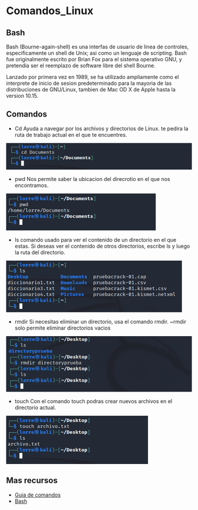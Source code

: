 # Comandos_Linux

## Bash
Bash (Bourne-again-shell) es una interfas de usuario de linea de controles, especificamente un shell de Unix;
asi como un lenguaje de scripting. Bash fue originalmente escrito por Brian Fox para el sistema operativo GNU,
y pretendia ser el reemplazo de software libre del shell Bourne.

Lanzado por primera vez en 1989, se ha utilizado ampliamente como el interprete de inicio de sesion predeterminado para la mayoria de las distribuciones
de GNU/Linux, tambien de  Mac OD X de Apple hasta la version 10.15.

## Comandos

* Cd
Ayuda a navegar por los archivos y directorios de Linux. te pedira la ruta
de trabajo actual en el que te encuentres.

![imagen1](img/imagen1.png)

* pwd
Nos permite saber la ubicacion del direcrotio en el que nos encontramos.

![imagen2](img/imagen2.png)

* ls
comando usado para ver el contenido de un directorio en el que estas.
Si deseas ver el contenido de otros directorios, escribe ls y luego la ruta del directorio.

![imagen3](img/imagen3.png)

* rmdir
Si necesitas eliminar un directorio, usa el comando rmdir. ~rmdir solo permite eliminar directorios vacios

![imagen4](img/imagen4.png)

* touch
Con el comando touch podras crear nuevos archivos en el directorio actual.

![imagen5](img/imagen5.png)

## Mas recursos
* [Guia de comandos][3.1] 
* [Bash][3.2]

[3.1]:https://www.dell.com/support/kbdoc/es-co/000123980/gu%c3%ada-sobre-comandos-del-terminal-ubuntu-linux-en-una-computadora-dell
[3.2]:https://es.wikipedia.org/wiki/Bash
